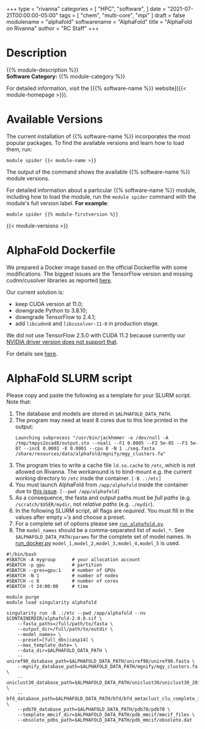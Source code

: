 +++
type = "rivanna"
categories = [
  "HPC",
  "software",
]
date = "2021-07-21T00:00:00-05:00"
tags = [
  "chem",
  "multi-core",
  "mpi"
]
draft = false
modulename = "alphafold"
softwarename = "AlphaFold"
title = "AlphaFold on Rivanna"
author = "RC Staff"
+++

# Description
{{% module-description %}}
<br>
**Software Category:** {{% module-category %}}

For detailed information, visit the [{{% software-name %}} website]({{< module-homepage >}}).

# Available Versions
The current installation of {{% software-name %}} incorporates the most popular packages. To find the available versions and learn how to load them, run:

```
module spider {{< module-name >}}
```

The output of the command shows the available {{% software-name %}} module versions.

For detailed information about a particular {{% software-name %}} module, including how to load the module, run the `module spider` command with the module's full version label. __For example__:
```
module spider {{% module-firstversion %}}
```

{{< module-versions >}}

# AlphaFold Dockerfile

We prepared a Docker image based on the official Dockerfile with some modifications. The biggest issues are the TensorFlow version and missing cudnn/cusolver libraries as reported [here](https://github.com/deepmind/alphafold/pull/28).

Our current solution is:

- keep CUDA version at 11.0;
- downgrade Python to 3.8.10;
- downgrade TensorFlow to 2.4.1;
- add `libcudnn8` and `libcusolver-11-0` in production stage.

We did not use TensorFlow 2.5.0 with CUDA 11.2 because currently our [NVIDIA driver version does not support that](/userinfo/rivanna/software/tensorflow/#can-i-install-my-own-tensorflow-that-works-on-a-gpu).

For details see [here](https://github.com/uvarc/rivanna-docker/tree/master/alphafold/2.0.0).

# AlphaFold SLURM script
Please copy and paste the following as a template for your SLURM script. Note that:

1. The database and models are stored in `$ALPHAFOLD_DATA_PATH`.
1. The program may need at least 8 cores due to this line printed in the output:
    ```
    Launching subprocess "/usr/bin/jackhmmer -o /dev/null -A /tmp/tmpys2ocad8/output.sto --noali --F1 0.0005 --F2 5e-05 --F3 5e-07 --incE 0.0001 -E 0.0001 --cpu 8 -N 1 ./seq.fasta /share/resources/data/alphafold/mgnify/mgy_clusters.fa"
    ```
1. The program tries to write a cache file `ld.so.cache` to `/etc`, which is not allowed on Rivanna. The workaround is to bind-mount e.g. the current working directory to `/etc` insde the container. `[-B .:/etc]`
1. You must launch AlphaFold from `/app/alphafold` inside the container due to [this issue](https://github.com/deepmind/alphafold/issues/32). `[--pwd /app/alphafold]`
1. As a consequence, the fasta and output paths must be *full paths* (e.g. `/scratch/$USER/mydir`, not *relative paths* (e.g. `./mydir`).
1. In the following SLURM script, all flags are *required*. You must fill in the values after empty `=`'s and choose a preset.
1. For a complete set of options please see [`run_alphafold.py`](https://github.com/deepmind/alphafold/blob/main/run_alphafold.py).
1. The `model_names` should be a comma-separated list of `model_*`. See `$ALPHAFOLD_DATA_PATH/params` for the complete set of model names. In [run_docker.py](https://github.com/deepmind/alphafold/blob/main/docker/run_docker.py) `model_1,model_2,model_3,model_4,model_5` is used.


```
#!/bin/bash
#SBATCH -A mygroup      # your allocation account
#SBATCH -p gpu          # partition
#SBATCH --gres=gpu:1    # number of GPUs
#SBATCH -N 1            # number of nodes
#SBATCH -c 8            # number of cores
#SBATCH -t 24:00:00     # time

module purge
module load singularity alphafold

singularity run -B .:/etc --pwd /app/alphafold --nv $CONTAINERDIR/alphafold-2.0.0.sif \
    --fasta_paths=/full/path/to/fasta \
    --output_dir=/full/path/to/outdir \
    --model_names= \
    --preset=[full_dbs|casp14] \
    --max_template_date= \
    --data_dir=$ALPHAFOLD_DATA_PATH \
    --uniref90_database_path=$ALPHAFOLD_DATA_PATH/uniref90/uniref90.fasta \
    --mgnify_database_path=$ALPHAFOLD_DATA_PATH/mgnify/mgy_clusters.fa \
    --uniclust30_database_path=$ALPHAFOLD_DATA_PATH/uniclust30/uniclust30_2018_08/uniclust30_2018_08 \
    --bfd_database_path=$ALPHAFOLD_DATA_PATH/bfd/bfd_metaclust_clu_complete_id30_c90_final_seq.sorted_opt \
    --pdb70_database_path=$ALPHAFOLD_DATA_PATH/pdb70/pdb70 \
    --template_mmcif_dir=$ALPHAFOLD_DATA_PATH/pdb_mmcif/mmcif_files \
    --obsolete_pdbs_path=$ALPHAFOLD_DATA_PATH/pdb_mmcif/obsolete.dat
```
